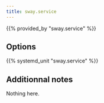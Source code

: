 ```yaml
---
title: sway.service
---
```


{{% provided_by "sway.service" %}}

## Options

{{% systemd_unit "sway.service" %}}

## Additionnal notes

Nothing here.